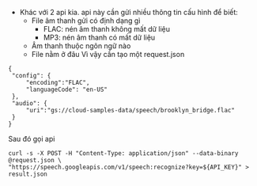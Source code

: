 - Khác với 2 api kia. api này cần gửi nhiều thông tin cấu hình để biết:
	- File âm thanh gửi có định dạng gì
		- FLAC: nén âm thanh không mất dữ liệu
		- MP3: nén âm thanh có mất dữ liệu
	- Âm thanh thuộc ngôn ngữ nào
	- File nằm ở đâu
 Vì vậy cần tạo một request.json
 ```
 {
  "config": {
      "encoding":"FLAC",
      "languageCode": "en-US"
  },
  "audio": {
      "uri":"gs://cloud-samples-data/speech/brooklyn_bridge.flac"
  }
}

 ```
Sau đó gọi api
```
curl -s -X POST -H "Content-Type: application/json" --data-binary @request.json \
"https://speech.googleapis.com/v1/speech:recognize?key=${API_KEY}" > result.json

```